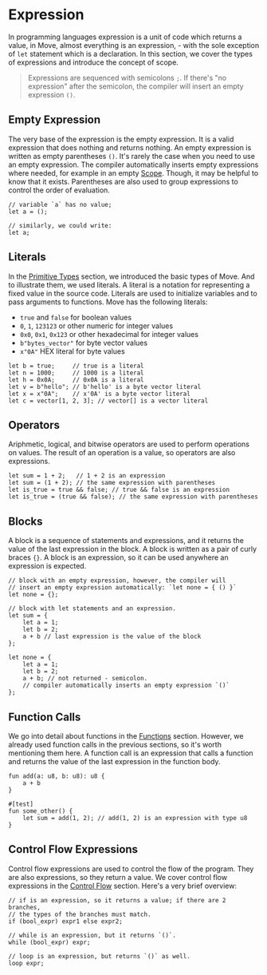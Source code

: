 # Expression

In programming languages expression is a unit of code which returns a value, in Move, almost everything is an expression, - with the sole exception of `let` statement which is a declaration. In this section, we cover the types of expressions and introduce the concept of scope.

> Expressions are sequenced with semicolons `;`. If there's "no expression" after the semicolon, the compiler will insert an empty expression `()`.

## Empty Expression

The very base of the expression is the empty expression. It is a valid expression that does nothing and returns nothing. An empty expression is written as empty parentheses `()`. It's rarely the case when you need to use an empty expression. The compiler automatically inserts empty expressions where needed, for example in an empty [Scope](#scope). Though, it may be helpful to know that it exists. Parentheses are also used to group expressions to control the order of evaluation.

```move
// variable `a` has no value;
let a = ();

// similarly, we could write:
let a;
```

## Literals

In the [Primitive Types](./primitive-types.md) section, we introduced the basic types of Move. And to illustrate them, we used literals. A literal is a notation for representing a fixed value in the source code. Literals are used to initialize variables and to pass arguments to functions. Move has the following literals:

- `true` and `false` for boolean values
- `0`, `1`, `123123` or other numeric for integer values
- `0x0`, `0x1`, `0x123` or other hexadecimal for integer values
- `b"bytes_vector"` for byte vector values
- `x"0A"` HEX literal for byte values

```move
let b = true;     // true is a literal
let n = 1000;     // 1000 is a literal
let h = 0x0A;     // 0x0A is a literal
let v = b"hello"; // b'hello' is a byte vector literal
let x = x"0A";    // x'0A' is a byte vector literal
let c = vector[1, 2, 3]; // vector[] is a vector literal
```

## Operators

Ariphmetic, logical, and bitwise operators are used to perform operations on values. The result of an operation is a value, so operators are also expressions.

```move
let sum = 1 + 2;   // 1 + 2 is an expression
let sum = (1 + 2); // the same expression with parentheses
let is_true = true && false; // true && false is an expression
let is_true = (true && false); // the same expression with parentheses
```

## Blocks

A block is a sequence of statements and expressions, and it returns the value of the last expression in the block. A block is written as a pair of curly braces `{}`. A block is an expression, so it can be used anywhere an expression is expected.

```move
// block with an empty expression, however, the compiler will
// insert an empty expression automatically: `let none = { () }`
let none = {};

// block with let statements and an expression.
let sum = {
    let a = 1;
    let b = 2;
    a + b // last expression is the value of the block
};

let none = {
    let a = 1;
    let b = 2;
    a + b; // not returned - semicolon.
    // compiler automatically inserts an empty expression `()`
};
```

## Function Calls

We go into detail about functions in the [Functions](./functions.md) section. However, we already used function calls in the previous sections, so it's worth mentioning them here. A function call is an expression that calls a function and returns the value of the last expression in the function body.

```move
fun add(a: u8, b: u8): u8 {
    a + b
}

#[test]
fun some_other() {
    let sum = add(1, 2); // add(1, 2) is an expression with type u8
}
```

## Control Flow Expressions

Control flow expressions are used to control the flow of the program. They are also expressions, so they return a value. We cover control flow expressions in the [Control Flow](./control-flow.md) section. Here's a very brief overview:

```move
// if is an expression, so it returns a value; if there are 2 branches,
// the types of the branches must match.
if (bool_expr) expr1 else expr2;

// while is an expression, but it returns `()`.
while (bool_expr) expr;

// loop is an expression, but returns `()` as well.
loop expr;
```
